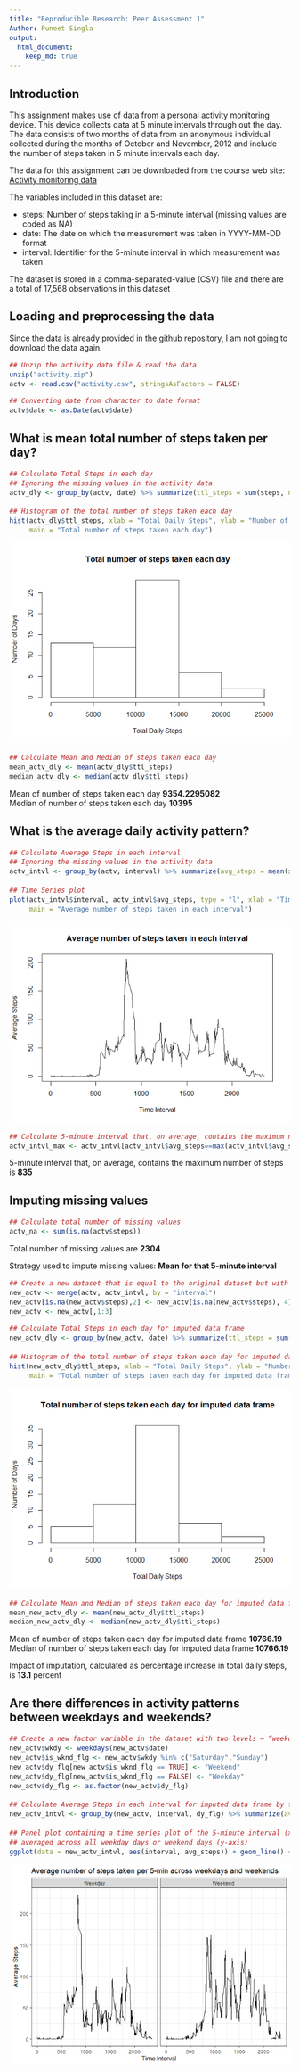 ```yaml
---
title: "Reproducible Research: Peer Assessment 1"
Author: Puneet Singla
output: 
  html_document:
    keep_md: true
---
```


## Introduction

This assignment makes use of data from a personal activity monitoring device. This device collects data at 5 minute intervals through out the day. The data consists of two months of data from an anonymous individual collected during the months of October and November, 2012 and include the number of steps taken in 5 minute intervals each day.

The data for this assignment can be downloaded from the course web site: [Activity monitoring data](https://d396qusza40orc.cloudfront.net/repdata%2Fdata%2Factivity.zip)

The variables included in this dataset are:

+ steps: Number of steps taking in a 5-minute interval (missing values are coded as NA)
+ date: The date on which the measurement was taken in YYYY-MM-DD format
+ interval: Identifier for the 5-minute interval in which measurement was taken

The dataset is stored in a comma-separated-value (CSV) file and there are a total of 17,568 observations in this dataset

## Loading and preprocessing the data



Since the data is already provided in the github repository, I am not going to download the data again.


```r
## Unzip the activity data file & read the data
unzip("activity.zip")
actv <- read.csv("activity.csv", stringsAsFactors = FALSE)
```


```r
## Converting date from character to date format
actv$date <- as.Date(actv$date)
```

## What is mean total number of steps taken per day?


```r
## Calculate Total Steps in each day
## Ignoring the missing values in the activity data
actv_dly <- group_by(actv, date) %>% summarize(ttl_steps = sum(steps, na.rm = TRUE))

## Histogram of the total number of steps taken each day
hist(actv_dly$ttl_steps, xlab = "Total Daily Steps", ylab = "Number of Days",
     main = "Total number of steps taken each day")
```

![](PA1_template_files/figure-html/Histogram-1.png)<!-- -->


```r
## Calculate Mean and Median of steps taken each day
mean_actv_dly <- mean(actv_dly$ttl_steps)
median_actv_dly <- median(actv_dly$ttl_steps)
```

Mean of number of steps taken each day **9354.2295082**  
Median of number of steps taken each day **10395**

## What is the average daily activity pattern?


```r
## Calculate Average Steps in each interval
## Ignoring the missing values in the activity data
actv_intvl <- group_by(actv, interval) %>% summarize(avg_steps = mean(steps, na.rm = TRUE))

## Time Series plot
plot(actv_intvl$interval, actv_intvl$avg_steps, type = "l", xlab = "Time Interval", ylab = "Average Steps",
     main = "Average number of steps taken in each interval")
```

![](PA1_template_files/figure-html/TimeSeries-1.png)<!-- -->


```r
## Calculate 5-minute interval that, on average, contains the maximum number of steps
actv_intvl_max <- actv_intvl[actv_intvl$avg_steps==max(actv_intvl$avg_steps),1]
```

5-minute interval that, on average, contains the maximum number of steps is **835**

## Imputing missing values


```r
## Calculate total number of missing values
actv_na <- sum(is.na(actv$steps))
```

Total number of missing values are **2304**

Strategy used to impute missing values: **Mean for that 5-minute interval**


```r
## Create a new dataset that is equal to the original dataset but with the missing data filled in
new_actv <- merge(actv, actv_intvl, by = "interval")
new_actv[is.na(new_actv$steps),2] <- new_actv[is.na(new_actv$steps), 4]
new_actv <- new_actv[,1:3]
```


```r
## Calculate Total Steps in each day for imputed data frame
new_actv_dly <- group_by(new_actv, date) %>% summarize(ttl_steps = sum(steps))

## Histogram of the total number of steps taken each day for imputed data frame
hist(new_actv_dly$ttl_steps, xlab = "Total Daily Steps", ylab = "Number of Days",
     main = "Total number of steps taken each day for imputed data frame")
```

![](PA1_template_files/figure-html/ImputedHistogram-1.png)<!-- -->


```r
## Calculate Mean and Median of steps taken each day for imputed data frame
mean_new_actv_dly <- mean(new_actv_dly$ttl_steps)
median_new_actv_dly <- median(new_actv_dly$ttl_steps)
```

Mean of number of steps taken each day for imputed data frame **10766.19**  
Median of number of steps taken each day for imputed data frame **10766.19**

Impact of imputation, calculated as percentage increase in total daily steps, is **13.1** percent

## Are there differences in activity patterns between weekdays and weekends?


```r
## Create a new factor variable in the dataset with two levels – “weekday” and “weekend”
new_actv$wkdy <- weekdays(new_actv$date)
new_actv$is_wknd_flg <- new_actv$wkdy %in% c("Saturday","Sunday")
new_actv$dy_flg[new_actv$is_wknd_flg == TRUE] <- "Weekend"
new_actv$dy_flg[new_actv$is_wknd_flg == FALSE] <- "Weekday"
new_actv$dy_flg <- as.factor(new_actv$dy_flg)

## Calculate Average Steps in each interval for imputed data frame by factor variable
new_actv_intvl <- group_by(new_actv, interval, dy_flg) %>% summarize(avg_steps = mean(steps))

## Panel plot containing a time series plot of the 5-minute interval (x-axis) and the average number of steps taken
## averaged across all weekday days or weekend days (y-axis)
ggplot(data = new_actv_intvl, aes(interval, avg_steps)) + geom_line() + facet_grid(.~dy_flg) + xlab("Time Interval") + ylab("Average Steps") + ggtitle("Average number of steps taken per 5-min across weekdays and weekends") + theme_bw()
```

![](PA1_template_files/figure-html/Patterns-1.png)<!-- -->
